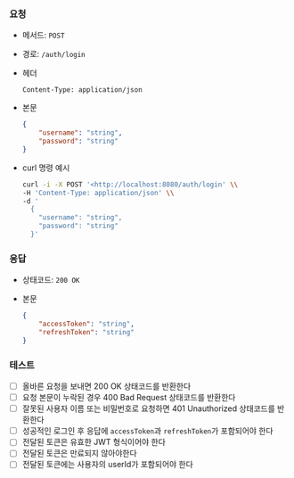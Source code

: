 ### 요청

- 메서드: `POST`
- 경로: `/auth/login`
- 헤더
    
    ```
    Content-Type: application/json
    ```
    
- 본문
    
    ```json
    {
        "username": "string",
        "password": "string"
    }
    
    ```
    

- curl 명령 예시
    
    ```bash
    curl -i -X POST '<http://localhost:8080/auth/login' \\
    -H 'Content-Type: application/json' \\
    -d '
      {
        "username": "string",
        "password": "string"
      }'
    ```
    

### 응답

- 상태코드: `200 OK`
- 본문
    
    ```json
    {
        "accessToken": "string",
        "refreshToken": "string"
    }
    ```
    

### 테스트

- [ ] 올바른 요청을 보내면 200 OK 상태코드를 반환한다
- [ ] 요청 본문이 누락된 경우 400 Bad Request 상태코드를 반환한다
- [ ] 잘못된 사용자 이름 또는 비밀번호로 요청하면 401 Unauthorized 상태코드를 반환한다
- [ ] 성공적인 로그인 후 응답에 `accessToken`과 `refreshToken`가 포함되어야 한다
- [ ] 전달된 토큰은 유효한 JWT 형식이어야 한다
- [ ] 전달된 토큰은 만료되지 않아야한다
- [ ] 전달된 토큰에는 사용자의 userId가 포함되어야 한다
